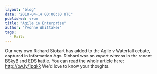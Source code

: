 ```yaml
---
layout: "blog"
date: "2010-04-14 00:00:00 UTC"
published: true
title: "Agile in Enterprise"
author: "Yvonne Whittaker"
tags:
  - Rails
---
```


<p>Our very own Richard Stobart has added to the Agile v Waterfall debate, captured in Information Age. Richard was an expert witness in the recent BSkyB and EDS battle. You can read the whole article here: <a href="http://ow.ly/1pqkR" moz-do-not-send="true">http://ow.ly/1pqkR</a> We&#39;d love to know your thoughts.</p>

